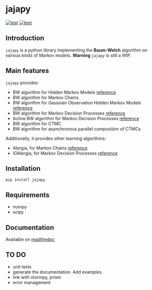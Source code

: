 # jajapy
[![test](https://img.shields.io/github/license/Rapfff/jajapy)](https://en.wikipedia.org/wiki/MIT_License)
[![test](https://img.shields.io/pypi/v/jajapy)](https://pypi.org/project/jajapy/)
## Introduction
`jajapy` is a python library implementing the **Baum-Welch** algorithm on various kinds of Markov models.
**Warning** `jajapy` is still a WIP. 

## Main features
`jajapy` provides:
- BW algorithm for Hidden Markov Models [reference](https://web.ece.ucsb.edu/Faculty/Rabiner/ece259/Reprints/tutorial%20on%20hmm%20and%20applications.pdf)
- BW algorithm for Markov Chains
- BW algorithm for Gaussian Observation Hidden Markov Models [reference](http://www.inass.org/2020/2020022920.pdf)
- BW algorithm for Markov Decision Processes [reference](https://arxiv.org/abs/2110.03014)
- Active BW algorithm for Markov Decision Processes [reference](https://arxiv.org/abs/2110.03014)
- BW algorithm for CTMC
- BW algorithm for asynchronous parallel composition of CTMCs

Additionally, it provides other learning algorithms:
- Alergia, for Markov Chains [reference](https://www.researchgate.net/publication/2543721_Learning_Stochastic_Regular_Grammars_by_Means_of_a_State_Merging_Method/stats)
- IOAlergia, for Markov Decision Processes [reference](https://link.springer.com/content/pdf/10.1007/s10994-016-5565-9.pdf)

## Installation
``pip install jajapy``

## Requirements
- numpy
- scipy

## Documentation
Available on [readthedoc](https://jajapy.readthedocs.io/en/latest/?)

## TO DO
- unit tests
- generate the documentation. Add examples.
- link with stormpy, prism
- error management
